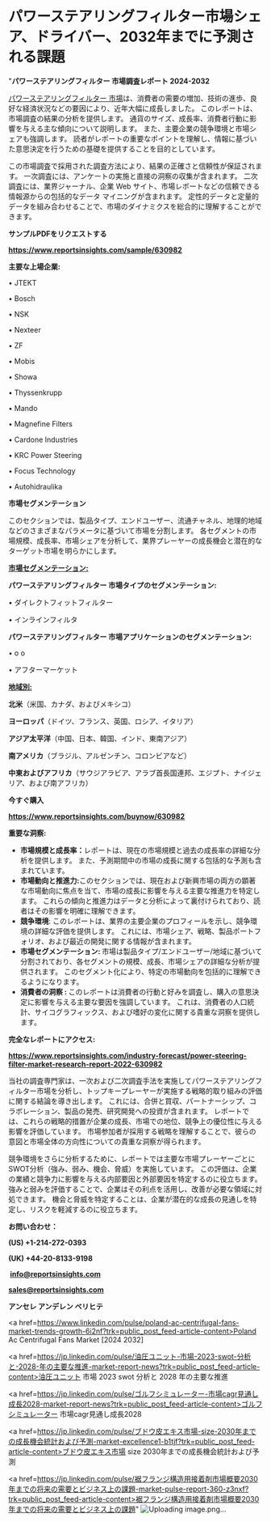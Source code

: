 # パワーステアリングフィルター市場シェア、ドライバー、2032年までに予測される課題

"<strong>パワーステアリングフィルター 市場調査レポート 2024-2032</strong>

<a href=https://www.reportsinsights.com/sample/630982>パワーステアリングフィルター 市場</a>は、消費者の需要の増加、技術の進歩、良好な経済状況などの要因により、近年大幅に成長しました。 このレポートは、市場調査の結果の分析を提供します。 通貨のサイズ、成長率、消費者行動に影響を与える主な傾向について説明します。 また、主要企業の競争環境と市場シェアも強調します。 読者がレポートの重要なポイントを理解し、情報に基づいた意思決定を行うための基礎を提供することを目的としています。

この市場調査で採用された調査方法により、結果の正確さと信頼性が保証されます。 一次調査には、アンケートの実施と直接の洞察の収集が含まれます。 二次調査には、業界ジャーナル、企業 Web サイト、市場レポートなどの信頼できる情報源からの包括的なデータ マイニングが含まれます。 定性的データと定量的データを組み合わせることで、市場のダイナミクスを総合的に理解することができます。

<strong><b>サンプルPDFをリクエストする</b></strong>

<a href=https://www.reportsinsights.com/sample/630982><strong><u>https://www.reportsinsights.com/sample/630982</u></strong></a>

<strong>主要な上場企業:</strong>

• JTEKT

• Bosch

• NSK

• Nexteer

• ZF

• Mobis

• Showa

• Thyssenkrupp

• Mando

• Magnefine Filters

• Cardone Industries

• KRC Power Steering

• Focus Technology

• Autohidraulika

<strong>市場セグメンテーション</strong>

このセクションでは、製品タイプ、エンドユーザー、流通チャネル、地理的地域などのさまざまなパラメータに基づいて市場を分割します。 各セグメントの市場規模、成長率、市場シェアを分析して、業界プレーヤーの成長機会と潜在的なターゲット市場を明らかにします。

<strong><u>市場セグメンテーション</u></strong><strong><u>:</u></strong>

<strong>パワーステアリングフィルター 市場タイプのセグメンテーション:</strong>

• ダイレクトフィットフィルター

• インラインフィルタ

<strong>パワーステアリングフィルター 市場アプリケーションのセグメンテーション:</strong>

• o o

• アフターマーケット

<strong><u>地域別</u></strong><strong><u>:</u></strong>

<strong>北米</strong>（米国、カナダ、およびメキシコ）

<strong>ヨーロッパ</strong>（ドイツ、フランス、英国、ロシア、イタリア）

<strong>アジア太平洋</strong>（中国、日本、韓国、インド、東南アジア）

<strong>南アメリカ</strong>（ブラジル、アルゼンチン、コロンビアなど）

<strong>中東およびアフリカ</strong>（サウジアラビア、アラブ首長国連邦、エジプト、ナイジェリア、および南アフリカ）

<strong>今すぐ購入</strong>

<a href=https://www.reportsinsights.com/buynow/630982><strong><u>https://www.reportsinsights.com/buynow/630982</u></strong></a>

<strong>重要な洞察:</strong>
<ul>
  <li><strong>市場規模と成長率：</strong>レポートは、現在の市場規模と過去の成長率の詳細な分析を提供します。 また、予測期間中の市場の成長に関する包括的な予測も含まれています。</li>
  <li><strong>市場動向と推進力:</strong>このセクションでは、現在および新興市場の両方の顕著な市場動向に焦点を当て、市場の成長に影響を与える主要な推進力を特定します。 これらの傾向と推進力はデータと分析によって裏付けられており、読者はその影響を明確に理解できます。</li>
  <li><strong>競争環境</strong>: このレポートは、業界の主要企業のプロフィールを示し、競争環境の詳細な評価を提供します。 これには、市場シェア、戦略、製品ポートフォリオ、および最近の開発に関する情報が含まれます。</li>
  <li><strong>市場セグメンテーション: </strong>市場は製品タイプ/エンドユーザー/地域に基づいて分割されており、各セグメントの規模、成長、市場シェアの詳細な分析が提供されます。 このセグメント化により、特定の市場動向を包括的に理解できるようになります。</li>
  <li><strong>消費者の洞察 : </strong>このレポートは消費者の行動と好みを調査し、購入の意思決定に影響を与える主要な要因を強調しています。 これは、消費者の人口統計、サイコグラフィックス、および嗜好の変化に関する貴重な洞察を提供します。</li>
</ul>
<strong>完全なレポートにアクセス:</strong>

<a href=https://www.reportsinsights.com/industry-forecast/power-steering-filter-market-research-report-2022-630982><strong><u><b>https://www.reportsinsights.com/industry-forecast/power-steering-filter-market-research-report-2022-630982</b></u></strong></a>

当社の調査専門家は、一次および二次調査手法を実施してパワーステアリングフィルター市場を分析し、トップキープレーヤーが実施する戦略的取り組みの評価に関する結論を導き出します。 これには、合併と買収、パートナーシップ、コラボレーション、製品の発売、研究開発への投資が含まれます。 レポートでは、これらの戦略的措置が企業の成長、市場での地位、競争上の優位性に与える影響を評価しています。 市場参加者が採用する戦略を理解することで、彼らの意図と市場全体の方向性についての貴重な洞察が得られます。

競争環境をさらに分析するために、レポートでは主要な市場プレーヤーごとにSWOT分析（強み、弱み、機会、脅威）を実施しています。 この評価は、企業の業績と競争力に影響を与える内部要因と外部要因を特定するのに役立ちます。 強みと弱みを評価することで、企業はその利点を活用し、改善が必要な領域に対処できます。 機会と脅威を特定することは、企業が潜在的な成長の見通しを特定し、リスクを軽減するのに役立ちます。

<strong>お問い合わせ：</strong>

<strong>(US) +1-214-272-0393</strong>

<strong>(UK) +44-20-8133-9198</strong>

<strong> </strong><a href=info@reportsinsights.com><strong><u>info@reportsinsights.com</u></strong></a>

<a href=sales@reportsinsights.com><strong><u>sales@reportsinsights.com</u></strong></a>

<strong>アンセレ アンデレン ベリヒテ</strong>

<a href=https://www.linkedin.com/pulse/poland-ac-centrifugal-fans-market-trends-growth-6i2nf?trk=public_post_feed-article-content>Poland Ac Centrifugal Fans Market [2024 2032]</a>

<a href=https://jp.linkedin.com/pulse/油圧ユニット-市場-2023-swot-分析と-2028-年の主要な推進-market-report-news?trk=public_post_feed-article-content>油圧ユニット 市場 2023 swot 分析と 2028 年の主要な推進</a>

<a href=https://jp.linkedin.com/pulse/ゴルフシミュレーター-市場cagr見通し成長2028-market-report-news?trk=public_post_feed-article-content>ゴルフシミュレーター 市場cagr見通し成長2028</a>

<a href=https://jp.linkedin.com/pulse/ブドウ皮エキス市場-size-2030年までの成長機会統計および予測-market-excellence1-b1tjf?trk=public_post_feed-article-content>ブドウ皮エキス市場 size 2030年までの成長機会統計および予測</a>

<a href=https://jp.linkedin.com/pulse/裾フランジ構造用接着剤市場概要2030年までの将来の需要とビジネス上の課題-market-pulse-report-360-z3nxf?trk=public_post_feed-article-content>裾フランジ構造用接着剤市場概要2030年までの将来の需要とビジネス上の課題</a>"
![Uploading image.png…]()
